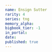 ```yaml
---
name: Ensign Sutter
rarity: 4
series: tng
memory_alpha:
bigbook_tier: -1
in_portal:
date:
published: true
---
```



